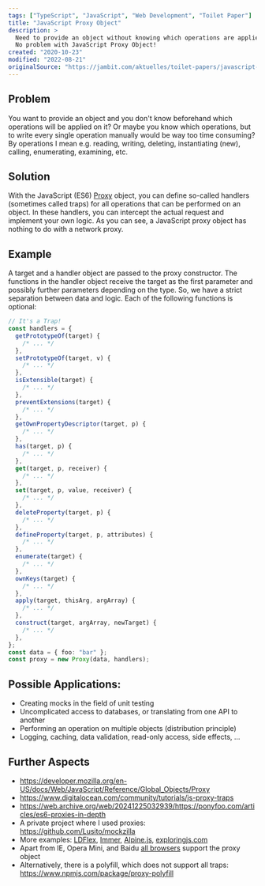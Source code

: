 ```yaml
---
tags: ["TypeScript", "JavaScript", "Web Development", "Toilet Paper"]
title: "JavaScript Proxy Object"
description: >
  Need to provide an object without knowing which operations are applied to it and without writing them manually?
  No problem with JavaScript Proxy Object!
created: "2020-10-23"
modified: "2022-08-21"
originalSource: "https://jambit.com/aktuelles/toilet-papers/javascript-proxy-object/"
---
```


## Problem

You want to provide an object and you don't know beforehand which operations will be applied on it? Or maybe you know which operations, but to write every single operation manually would be way too time consuming? By operations I mean e.g. reading, writing, deleting, instantiating (new), calling, enumerating, examining, etc.

## Solution

With the JavaScript (ES6) [Proxy](https://developer.mozilla.org/en-US/docs/Web/JavaScript/Reference/Global_Objects/Proxy) object, you can define so-called handlers (sometimes called traps) for all operations that can be performed on an object. In these handlers, you can intercept the actual request and implement your own logic. As you can see, a JavaScript proxy object has nothing to do with a network proxy.

## Example

A target and a handler object are passed to the proxy constructor. The functions in the handler object receive the target as the first parameter and possibly further parameters depending on the type. So, we have a strict separation between data and logic. Each of the following functions is optional:

```ts
// It's a Trap!
const handlers = {
  getPrototypeOf(target) {
    /* ... */
  },
  setPrototypeOf(target, v) {
    /* ... */
  },
  isExtensible(target) {
    /* ... */
  },
  preventExtensions(target) {
    /* ... */
  },
  getOwnPropertyDescriptor(target, p) {
    /* ... */
  },
  has(target, p) {
    /* ... */
  },
  get(target, p, receiver) {
    /* ... */
  },
  set(target, p, value, receiver) {
    /* ... */
  },
  deleteProperty(target, p) {
    /* ... */
  },
  defineProperty(target, p, attributes) {
    /* ... */
  },
  enumerate(target) {
    /* ... */
  },
  ownKeys(target) {
    /* ... */
  },
  apply(target, thisArg, argArray) {
    /* ... */
  },
  construct(target, argArray, newTarget) {
    /* ... */
  },
};
const data = { foo: "bar" };
const proxy = new Proxy(data, handlers);
```

## Possible Applications:

- Creating mocks in the field of unit testing
- Uncomplicated access to databases, or translating from one API to another
- Performing an operation on multiple objects (distribution principle)
- Logging, caching, data validation, read-only access, side effects, ...

## Further Aspects

- https://developer.mozilla.org/en-US/docs/Web/JavaScript/Reference/Global_Objects/Proxy
- https://www.digitalocean.com/community/tutorials/js-proxy-traps
- https://web.archive.org/web/20241225032939/https://ponyfoo.com/articles/es6-proxies-in-depth
- A private project where I used proxies: https://github.com/Lusito/mockzilla
- More examples: [LDFlex](https://github.com/LDflex/LDflex), [Immer](https://github.com/immerjs/immer), [Alpine.js](https://github.com/alpinejs/alpine), [exploringjs.com](https://exploringjs.com/es6/ch_proxies.html)
- Apart from IE, Opera Mini, and Baidu [all browsers](https://caniuse.com/proxy) support the proxy object
- Alternatively, there is a polyfill, which does not support all traps: https://www.npmjs.com/package/proxy-polyfill

